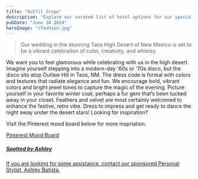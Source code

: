 ```yaml
---
title: "Outfit Inspo"
description: "Explore our curated list of hotel options for our special day in Taos. Each offers unique amenities and has been carefully selected to accommodate our guests with comfort and convenience."
pubDate: "June 30 2024"
heroImage: "/fashion.jpg"
---
```


> Our wedding in the stunning Taos High Desert of New Mexico is set to be a vibrant celebration of color, creativity, and whimsy.

We want you to feel glamorous while celebrating with us in the high
desert. Imagine yourself stepping into a modern-day '60s or '70s
disco, but the disco sits atop Outlaw Hill in Taos, NM. The dress code
is formal with colors and textures that radiate elegance and fun. We
encourage bold, vibrant colors and bright jewel tones to capture the
magic of the evening. Picture yourself in your favorite winter coat,
perhaps a fur gem that’s been tucked away in your closet. Feathers and
velvet are most certainly welcomed to enhance the festive, retro vibe.
Dress to impress and get ready to dance the night away under the
desert stars! Looking for inspiration?

Visit the Pinterest mood board below for more inspriation.
<a href="https://pin.it/7c0Dss2jr">

<div className="mb-[42px] josefin text-white shadow-2xl my-button mx-auto h-16 w-64  pt-[4px] flex justify-center items-center rounded-lg cursor-pointer relative overflow-hidden">
Pinterest Mood Board </div>

##### Spotted by Ashley

If you are looking for some assistance, contact our sponsored Personal Stylist, <a classname="underline" href="https://spottedbyashley.com"> Ashley Batista. </a>
